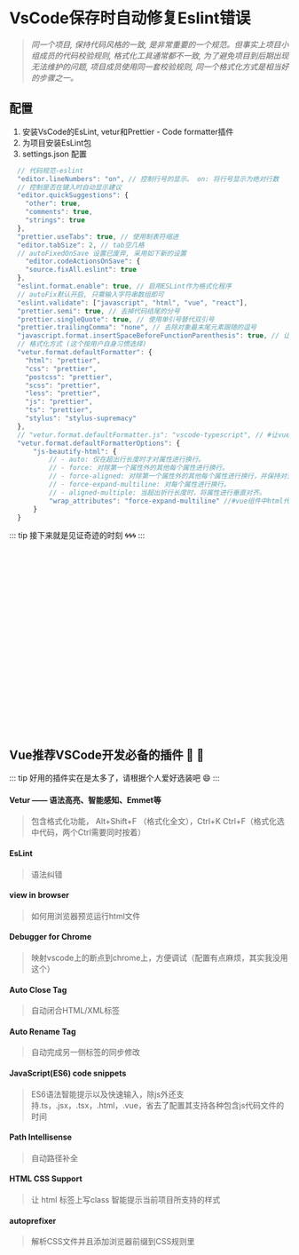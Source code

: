 
# VsCode保存时自动修复Eslint错误

> *同一个项目, 保持代码风格的一致, 是非常重要的一个规范。但事实上项目小组成员的代码校验规则, 格式化工具通常都不一致, 为了避免项目到后期出现无法维护的问题, 项目成员使用同一套校验规则, 同一个格式化方式是相当好的步骤之一。*

## 配置
1. 安装VsCode的EsLint, vetur和Prettier - Code formatter插件
2. 为项目安装EsLint包
4. settings.json 配置

```js
  // 代码规范-eslint
  "editor.lineNumbers": "on", // 控制行号的显示。 on: 将行号显示为绝对行数
  // 控制是否在键入时自动显示建议
  "editor.quickSuggestions": { 
    "other": true,
    "comments": true,
    "strings": true
  },
  "prettier.useTabs": true, // 使用制表符缩进
  "editor.tabSize": 2, // tab空几格
  // autoFixedOnSave 设置已废弃, 采用如下新的设置
	"editor.codeActionsOnSave": {
    "source.fixAll.eslint": true
  },
  "eslint.format.enable": true, // 启用ESLint作为格式化程序
  // autoFix默认开启, 只需输入字符串数组即可
  "eslint.validate": ["javascript", "html", "vue", "react"],
  "prettier.semi": true, // 去掉代码结尾的分号
  "prettier.singleQuote": true, // 使用单引号替代双引号
  "prettier.trailingComma": "none", // 去除对象最末尾元素跟随的逗号
  "javascript.format.insertSpaceBeforeFunctionParenthesis": true, // 让函数(名)和后面的括号之间加个空格
  // 格式化方式 (这个按用户自身习惯选择)
  "vetur.format.defaultFormatter": {  
    "html": "prettier",
    "css": "prettier",
    "postcss": "prettier",
    "scss": "prettier",
    "less": "prettier",
    "js": "prettier",
    "ts": "prettier",
    "stylus": "stylus-supremacy"
  },
  // "vetur.format.defaultFormatter.js": "vscode-typescript", // #让vue中的js按编辑器自带的ts格式进行格式化
  "vetur.format.defaultFormatterOptions": {
      "js-beautify-html": {
          // - auto: 仅在超出行长度时才对属性进行换行。
          // - force: 对除第一个属性外的其他每个属性进行换行。
          // - force-aligned: 对除第一个属性外的其他每个属性进行换行，并保持对齐。
          // - force-expand-multiline: 对每个属性进行换行。
          // - aligned-multiple: 当超出折行长度时，将属性进行垂直对齐。
          "wrap_attributes": "force-expand-multiline" //#vue组件中html代码格式化样式 对每个属性进行换行
      }
  }
```
::: tip
接下来就是见证奇迹的时刻 :cyclone::cyclone::cyclone:
:::
<br />
<br />
<br />
<br />
<br />
<br />
<br />
<br />
<br />
<br />
<br />
<br />
<br />
<br />
<br />
<br />
<br />
<br />
<br />
<br />
<br />

## Vue推荐VSCode开发必备的插件 :tada: :100:

::: tip
好用的插件实在是太多了，请根据个人爱好选装吧 :smile:
:::

#### Vetur —— 语法高亮、智能感知、Emmet等
> 包含格式化功能， Alt+Shift+F （格式化全文），Ctrl+K Ctrl+F（格式化选中代码，两个Ctrl需要同时按着）

#### EsLint
> 语法纠错

#### view in browser
> 如何用浏览器预览运行html文件

#### Debugger for Chrome
> 映射vscode上的断点到chrome上，方便调试（配置有点麻烦，其实我没用这个）

#### Auto Close Tag
> 自动闭合HTML/XML标签

#### Auto Rename Tag
> 自动完成另一侧标签的同步修改

#### JavaScript(ES6) code snippets
> ES6语法智能提示以及快速输入，除js外还支持.ts，.jsx，.tsx，.html，.vue，省去了配置其支持各种包含js代码文件的时间

#### Path Intellisense
> 自动路径补全

#### HTML CSS Support
> 让 html 标签上写class 智能提示当前项目所支持的样式

#### autoprefixer
> 解析CSS文件并且添加浏览器前缀到CSS规则里